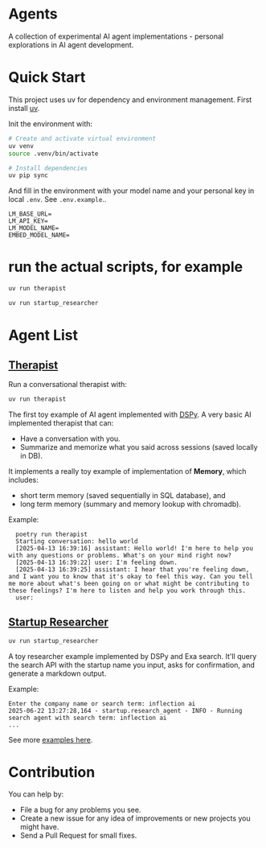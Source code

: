 # Agents

A collection of experimental AI agent implementations - personal explorations in AI agent development.

# Quick Start

This project uses uv for dependency and environment management. First install [uv](https://github.com/astral-sh/uv).

Init the environment with:

```bash
# Create and activate virtual environment
uv venv
source .venv/bin/activate

# Install dependencies
uv pip sync
```

And fill in the environment with your model name and your personal key in local `.env`. See `.env.example`..

```
LM_BASE_URL=
LM_API_KEY=
LM_MODEL_NAME=
EMBED_MODEL_NAME=
```

# run the actual scripts, for example

```bash
uv run therapist

uv run startup_researcher
```

# Agent List

## **[Therapist](/therapist/)**

Run a conversational therapist with:

```bash
uv run therapist
```

The first toy example of AI agent implemented with [DSPy](https://github.com/stanfordnlp/dspy). A very basic AI implemented therapist that can:

- Have a conversation with you.
- Summarize and memorize what you said across sessions (saved locally in DB).

It implements a really toy example of implementation of **Memory**, which includes:

- short term memory (saved sequentially in SQL database), and
- long term memory (summary and memory lookup with chromadb).

Example:

```
  poetry run therapist
  Starting conversation: hello world
  [2025-04-13 16:39:16] assistant: Hello world! I'm here to help you with any questions or problems. What's on your mind right now?
  [2025-04-13 16:39:22] user: I'm feeling down.
  [2025-04-13 16:39:25] assistant: I hear that you're feeling down, and I want you to know that it's okay to feel this way. Can you tell me more about what's been going on or what might be contributing to these feelings? I'm here to listen and help you work through this.
  user:
```

## **[Startup Researcher](/startup/)**

```bash
uv run startup_researcher
```

A toy researcher example implemented by DSPy and Exa search. It'll query the search API with the
startup name you input, asks for confirmation, and generate a markdown output.

Example:

```
Enter the company name or search term: inflection ai
2025-06-22 13:27:28,164 - startup.research_agent - INFO - Running search agent with search term: inflection ai
...
```

See more [examples here](/startup/results/).

# Contribution

You can help by:

- File a bug for any problems you see.
- Create a new issue for any idea of improvements or new projects you might have.
- Send a Pull Request for small fixes.
